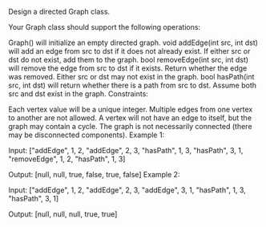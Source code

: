 Design a directed Graph class.

Your Graph class should support the following operations:

Graph() will initialize an empty directed graph.
void addEdge(int src, int dst) will add an edge from src to dst if it does not already exist. If either src or dst do not exist, add them to the graph.
bool removeEdge(int src, int dst) will remove the edge from src to dst if it exists. Return whether the edge was removed. Either src or dst may not exist in the graph.
bool hasPath(int src, int dst) will return whether there is a path from src to dst. Assume both src and dst exist in the graph.
Constraints:

Each vertex value will be a unique integer.
Multiple edges from one vertex to another are not allowed.
A vertex will not have an edge to itself, but the graph may contain a cycle.
The graph is not necessarily connected (there may be disconnected components).
Example 1:

Input:
["addEdge", 1, 2, "addEdge", 2, 3, "hasPath", 1, 3, "hasPath", 3, 1, "removeEdge", 1, 2, "hasPath", 1, 3]

Output:
[null, null, true, false, true, false]
Example 2:

Input:
["addEdge", 1, 2, "addEdge", 2, 3, "addEdge", 3, 1, "hasPath", 1, 3, "hasPath", 3, 1]

Output:
[null, null, null, true, true]